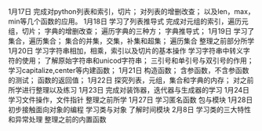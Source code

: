 1月17日
完成对python列表和索引，切片；
对列表的增删改查；
以及len，max，min等几个函数的应用。
1月18日
学习了列表推导式
完成对元组的索引，遍历元组，切片；
字典的增删改查；
遍历字典的三种方；
字典推导式；
1月19日
学习了集合，遍历集合；
集合的并集，交集，补集和超集；
遍历集合
整理之前部分所学
1月20日
学习字符串相加，相乘，索引以及切片的基本操作
学习字符串中转义字符的使用；
了解原始字符串和unicod字符串；
三引号和单引号与双引号的作用；
学习capitalize,center等内建函数；
1月21日
构造函数；
含参函数，不含参函数的测试；
函数的返回值；
1月22日
探究列表，元组，集合和字典的内存；
对之前所学进行整理以及练习
1月23日
完成对装饰器，迭代器与生成器的学习
1月24日
学习文件操作，文件指针
整理之前所学
1月27日
学习匿名函数
包与模块
1月28日
初步接触面向对象的编程
学习类与对象
了解时间模块
2月8日
学习类的三大特性和异常处理
整理之前的内置函数